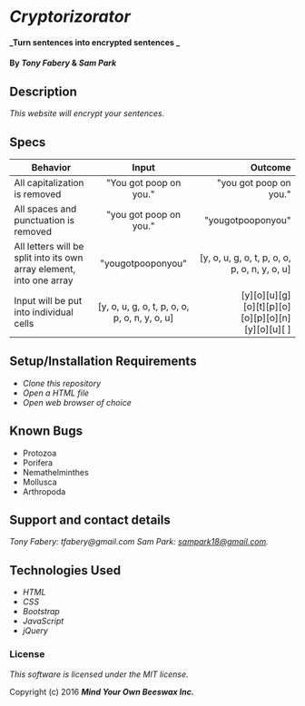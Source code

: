 # _Cryptorizorator_

#### _Turn sentences into encrypted sentences _

#### By _**Tony Fabery**_ & _**Sam Park**_

## Description

_This website will encrypt your sentences._

## Specs
| Behavior        | Input           | Outcome  |
| ------------- |:-------------:| -----:|
| All capitalization is removed  | "You got poop on you." | "you got poop on you." |
| All spaces and punctuation is removed  | "you got poop on you." | "yougotpooponyou" |
| All letters will be split into its own array element, into one array |"yougotpooponyou"| [y, o, u, g, o, t, p, o, o, p, o, n,  y, o, u] |
| Input will be put into individual cells |[y, o, u, g, o, t, p, o, o, p, o, n,  y, o, u] | [y][o][u][g]<br>[o][t][p][o]<br>[o][p][o][n]<br>[y][o][u][ ]|

## Setup/Installation Requirements

* _Clone this repository_
* _Open a HTML file_
* _Open web browser of choice_

## Known Bugs
* Protozoa
* Porifera
* Nemathelminthes
* Mollusca
* Arthropoda


## Support and contact details

_Tony Fabery: tfabery@gmail.com_
_Sam Park: sampark18@gmail.com._

## Technologies Used

* _HTML_
* _CSS_
* _Bootstrap_
* _JavaScript_
* _jQuery_

### License

*This software is licensed under the MIT license.*

Copyright (c) 2016 **_Mind Your Own Beeswax Inc._**
